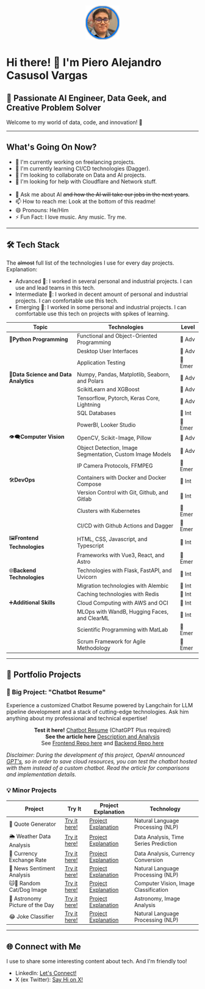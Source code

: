<p align="center">
  <img src="assets/profile.png" alt="Piero Casusol">
</p>

# Hi there! 👋 I'm Piero Alejandro Casusol Vargas

## 🚀 Passionate AI Engineer, Data Geek, and Creative Problem Solver

Welcome to my world of data, code, and innovation! 🌟

___

## What's Going On Now?

- 🔭 I'm currently working on freelancing projects.
- 🌱 I'm currently learning CI/CD technologies (Dagger).
- 👯 I'm looking to collaborate on Data and AI projects.
- 🤔 I'm looking for help with Cloudflare and Network stuff.
<br><br>
- 💬 Ask me about AI ~~and how the AI will take our jobs in the next years~~.
- 📫 How to reach me: Look at the bottom of this readme!
- 😄 Pronouns: He/Him
- ⚡ Fun Fact: I love music. Any music. Try me.

___

## 🛠️ Tech Stack
The ~~almost~~ full list of the technologies I use for every day projects. Explanation:

- Advanced 🚀: I worked in several personal and industrial projects. I can use and lead teams in this tech.
- Intermediate 🧐: I worked in decent amount of personal and industrial projects. I can comfortable use this tech.
- Emerging 🌱: I worked in some personal and industrial projects. I can comfortable use this tech on projects with spikes of learning.

| Topic| Technologies | Level |
|----------------------------------|------------------------------------------------------------|--------------------|
| 🐍**Python Programming**|Functional and Object-Oriented Programming|🚀 Adv|
||Desktop User Interfaces|🚀 Adv|
||Application Testing|🌱 Emer|
|🧪**Data Science and Data Analytics**|Numpy, Pandas, Matplotlib, Seaborn, and Polars|🚀 Adv|
||ScikitLearn and XGBoost|🚀 Adv|
||Tensorflow, Pytorch, Keras Core, Lightning|🚀 Adv|
||SQL Databases|🧐 Int|
||PowerBI, Looker Studio|🌱 Emer|
|👁‍🗨**Computer Vision**|OpenCV, Scikit-Image, Pillow|🚀 Adv|
||Object Detection, Image Segmentation, Custom Image Models|🚀 Adv|
||IP Camera Protocols, FFMPEG|🌱 Emer|
|🛠️**DevOps**|Containers with Docker and Docker Compose|🧐 Int|
||Version Control with Git, Github, and Gitlab|🧐 Int|
||Clusters with Kubernetes|🌱 Emer|
||CI/CD with Github Actions and Dagger|🌱 Emer|
|🖼️**Frontend Technologies**|HTML, CSS, Javascript, and Typescript|🧐 Int|
||Frameworks with Vue3, React, and Astro|🌱 Emer|
|🌐**Backend Technologies**|Technologies with Flask, FastAPI, and Uvicorn|🧐 Int|
||Migration technologies with Alembic|🧐 Int|
||Caching technologies with Redis|🧐 Int|
|➕**Additional Skills**|Cloud Computing with AWS and OCI|🧐 Int|
||MLOps with WandB, Hugging Faces, and ClearML|🧐 Int|
||Scientific Programming with MatLab|🌱 Emer|
||Scrum Framework for Agile Methodology|🌱 Emer|

___
## 🎨 Portfolio Projects

### 💼 Big Project: "Chatbot Resume"
Experience a customized Chatbot Resume powered by Langchain for LLM pipeline development and a stack of cutting-edge technologies. Ask him anything about my professional and technical expertise!

<p align="center">
<strong>Test it here!</strong> <a href="https://chat.openai.com/g/g-oK5Dh6p5x-pierocv-chat-resume">Chatbot Resume</a> (ChatGPT Plus required)
<br>
<strong>See the article here</strong> <a href="#">Description and Analysis</a>
<br>
See <a href="https://github.com/IA-PieroCV/chatresume-frontend">Frontend Repo here</a> and <a href="https://github.com/IA-PieroCV/chatresume-backend">Backend Repo here</a>
</p>

*Disclaimer: During the development of this project, OpenAI announced [GPT's](https://openai.com/blog/introducing-gpts), so in order to save cloud resources, you can test the chatbot hosted with them instead of a custom chatbot. Read the article for comparisons and implementation details.*

### 💡 Minor Projects

| Project                     | Try It                                          | Project Explanation                       | Technology                              |
|-----------------------------|----------------------------------------------------|--------------------------------------------|-----------------------------------------|
| 📜 Quote Generator             | [Try it here!](#)                                   | [Project Explanation](#)                  | Natural Language Processing (NLP)     |
| 🌦️ Weather Data Analysis       | [Try it here!](#)                                   | [Project Explanation](#)                  | Data Analysis, Time Series Prediction  |
| 💱 Currency Exchange Rate      | [Try it here!](#)                                   | [Project Explanation](#)                  | Data Analysis, Currency Conversion     |
| 📰 News Sentiment Analysis     | [Try it here!](#)                                   | [Project Explanation](#)                  | Natural Language Processing (NLP)     |
| 🐱🐶 Random Cat/Dog Image       | [Try it here!](#)                                   | [Project Explanation](#)                  | Computer Vision, Image Classification  |
| 🌌 Astronomy Picture of the Day| [Try it here!](#)                                   | [Project Explanation](#)                  | Astronomy, Image Analysis               |
| 😂 Joke Classifier             | [Try it here!](#)                                   | [Project Explanation](#)                  | Natural Language Processing (NLP)     |
___


## 🌐 Connect with Me
I use to share some interesting content about tech. And I'm friendly too!

- LinkedIn: [Let's Connect!](https://www.linkedin.com/in/pierocasusol/)
- X (ex Twitter): [Say Hi on X!](https://twitter.com/PieroCV8)
